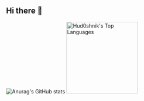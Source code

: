 ## Hi there 👋
![Anurag's GitHub stats](https://github-readme-stats.vercel.app/api?username=intfxzen&show_icons=true&theme=tokyonight)
<img alt="Hud0shnik's Top Languages" src="https://github-readme-stats.vercel.app/api/top-langs?username=intfxzen&langs_count=4&layout=compact&theme=react&bg_color=1F222E&title_color=68C3D4&icon_color=F8D866&border_color=e1dfe0&hide=Cmake,makefile" height="195px"/>

<!--
**IntFxZen/IntFxZen** is a ✨ _special_ ✨ repository because its `README.md` (this file) appears on your GitHub profile.

Here are some ideas to get you started:


- 🔭 I’m currently working on ...
- 🌱 I’m currently learning ...
- 👯 I’m looking to collaborate on ...
- 🤔 I’m looking for help with ...
- 💬 Ask me about ...
- 📫 How to reach me: ...
- 😄 Pronouns: ...
- ⚡ Fun fact: ...
-->
